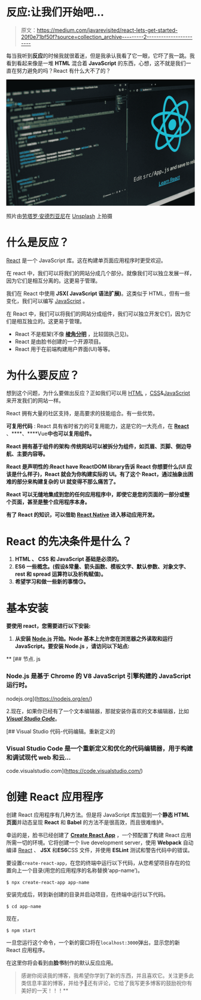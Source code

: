 # 反应:让我们开始吧…

> 原文：<https://medium.com/javarevisited/react-lets-get-started-20f0e71bf50f?source=collection_archive---------2----------------------->

每当我听到**反应**的时候我就很着迷，但是我承认我看了它一眼，它吓了我一跳。我看到看起来像是一堆 **HTML** 混合着 **JavaScript** 的东西，心想，这不就是我们一直在努力避免的吗？React 有什么大不了的？

[![](img/661cbcfc79626d200c6b5effb460ab51.png)](https://www.java67.com/2021/11/top-6-courses-to-learn-react-hooks.html)

照片由[劳塔罗·安德烈亚尼](https://unsplash.com/@lautaroandreani?utm_source=medium&utm_medium=referral)在 [Unsplash](https://unsplash.com?utm_source=medium&utm_medium=referral) 上拍摄

# 什么是反应？

[React](/javarevisited/top-10-free-courses-to-learn-react-js-c14edbd3b35f) 是一个 JavaScript 库。这在构建单页面应用程序时更受欢迎。

在 react 中，我们可以将我们的网站分成几个部分。就像我们可以独立发展一样，因为它们是相互分离的。这更易于管理。

我们在 React 中使用 **JSX( JavaScript 语法扩展)**。这类似于 HTML，但有一些变化，我们可以编写 [JavaScript](/javarevisited/my-favorite-free-tutorials-and-courses-to-learn-javascript-8f4d0a71faf2) 。

在 React 中，我们可以将我们的网站分成组件，我们可以独立开发它们，因为它们是相互独立的。这更易于管理。

*   React 不是框架(不像 [**棱角分明**](/javarevisited/10-courses-to-learn-angular-for-web-development-6da1bd2856dc?source=---------8------------------) ，比较固执己见)。
*   React 是由脸书创建的一个开源项目。
*   React 用于在前端构建用户界面(UI)等等。

# 为什么要反应？

想到这个问题，为什么要做出反应？正如我们可以用 [HTML](/javarevisited/10-best-html-and-css-courses-for-beginners-in-2021-6757eec00032) ，[CSS](/javarevisited/top-10-free-courses-to-learn-html-5-css-3-and-web-development-872d62d97a97)&[JavaScript](/javarevisited/12-free-courses-to-learn-javascript-and-es6-for-beginners-and-experienced-developers-aa35874c9a32)来开发我们的网站一样。

React 拥有大量的社区支持，是高要求的技能组合。有一些优势。

**可复用代码** : React 具有省时省力的可复用能力，这是它的一大亮点，在 [**React**](/javarevisited/the-2019-react-js-developer-roadmap-9a8e290b8a56) 、[](/javarevisited/10-free-angular-and-react-js-courses-from-udemy-and-coursera-best-of-lot-e67f7d811e6b?source=---------44----------------------------)****、****Vue**中也可以复用组件。**

****React 拥有基于组件的架构**:传统网站可以被拆分为组件，如页眉、页脚、侧边导航、主要内容等。**

****React 是声明性的**:React have React**DOM library**告诉 React 你想要什么(UI 应该是什么样子)，React 就会为你构建实际的 UI。有了这个 React，通过抽象出困难的部分来构建复杂的 UI 就变得不那么痛苦了。**

**React 可以无缝地集成到您的任何应用程序中，即使它是您的页面的一部分或整个页面，甚至是整个应用程序本身。**

**有了 React 的知识，可以借助 [**React Native**](/javarevisited/top-5-react-native-courses-for-mobile-application-developers-b82febdf8a46) 进入移动应用开发。**

# **React 的先决条件是什么？**

1.  ****HTML** 、 **CSS** 和 **JavaScript** 基础是必须的。**
2.  ****ES6** 一些概念。(假设&常量、箭头函数、模板文字、默认参数、对象文字、rest 和 spread 运算符以及析构赋值)。**
3.  **希望学习和做一些新的事情😏。**

# **基本安装**

**要使用 react，您需要进行以下安装:**

1.  **从安装 [**Node.js**](https://javarevisited.blogspot.com/2018/01/top-5-nodejs-and-express-js-online-courses-for-web-developers.html) 开始。Node 基本上允许您在浏览器之外读取和运行 JavaScript。要安装 **Node.js** ，请访问以下站点:**

**[](https://nodejs.org/en/) [## 节点. js

### Node.js 是基于 Chrome 的 V8 JavaScript 引擎构建的 JavaScript 运行时。

nodejs.org](https://nodejs.org/en/) 

2.现在，如果你已经有了一个文本编辑器，那就安装你喜欢的文本编辑器，比如[***Visual Studio Code***](/javarevisited/8-best-vs-code-courses-for-beginners-to-learn-online-bd5c169f59b7)。

[](https://code.visualstudio.com/) [## Visual Studio 代码-代码编辑。重新定义的

### Visual Studio Code 是一个重新定义和优化的代码编辑器，用于构建和调试现代 web 和云…

code.visualstudio.com](https://code.visualstudio.com/) 

# 创建 React 应用程序

创建 React 应用程序有几种方法。但是将 JavaScript 库加载到一个**静态 HTML 页面**并动态呈现 **React** 和 **Babel** 的方法不是很高效，而且很难维护。

幸运的是，脸书已经创建了 [**Create React App**](https://github.com/facebook/create-react-app) ，一个预配置了构建 React 应用所需一切的环境。它将创建一个 live development server，使用 **Webpack** 自动编译 [React](/javarevisited/10-best-react-courses-from-pluralsight-for-beginners-and-experienced-developers-80b7c640cca3) 、 **JSX** 和**ES6**CSS 文件，并使用 **ESLint** 测试和警告代码中的错误。

要设置`create-react-app`，在您的终端中运行以下代码，从您希望项目存在的位置向上一个目录(用您的应用程序的名称替换‘app-name’)。

```
$ npx create-react-app app-name
```

安装完成后，转到新创建的目录并启动项目，在终端中运行以下代码。

```
$ cd app-name
```

现在，

```
$ npm start
```

一旦您运行这个命令，一个新的窗口将在`localhost:3000`弹出，显示您的新 React 应用程序。

在这里你将会看到由**脸书**制作的默认反应应用。

> 感谢你阅读我的博客，我希望你学到了新的东西，并且喜欢它。关注更多此类信息丰富的博客，并给予👏还有评论，它给了我写更多博客的鼓励祝你有美好的一天！！！**